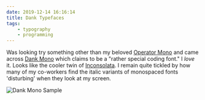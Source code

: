```yaml
---
date: 2019-12-14 16:16:14
title: Dank Typefaces
tags:
    - typography
    - programming
---
```


Was looking try something other than my beloved [Operator Mono](https://www.typography.com/fonts/operator/styles) and came across [Dank Mono](https://dank.sh/) which claims to be a "rather special coding font." I _love_ it. Looks like the cooler twin of [Inconsolata](https://fonts.google.com/specimen/Inconsolata). I remain quite tickled by how many of my co-workers find the italic variants of monospaced fonts 'disturbing' when they look at my screen.

![Dank Mono Sample](/misc/d/dank_mono.png)
